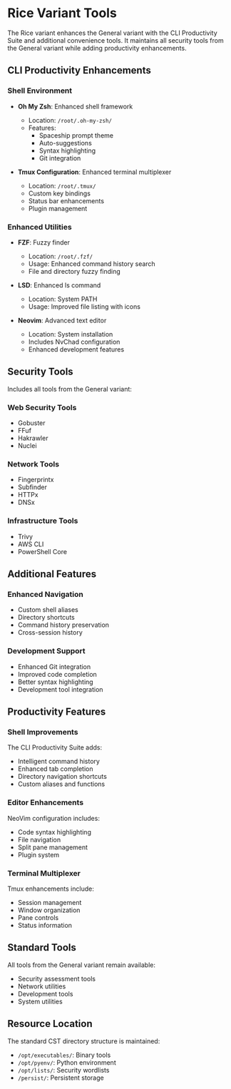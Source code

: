 # Rice Variant Tools

The Rice variant enhances the General variant with the CLI Productivity Suite and additional convenience tools. It maintains all security tools from the General variant while adding productivity enhancements.

## CLI Productivity Enhancements

### Shell Environment

- **Oh My Zsh**: Enhanced shell framework
  - Location: `/root/.oh-my-zsh/`
  - Features:
    - Spaceship prompt theme
    - Auto-suggestions
    - Syntax highlighting
    - Git integration

- **Tmux Configuration**: Enhanced terminal multiplexer
  - Location: `/root/.tmux/`
  - Custom key bindings
  - Status bar enhancements
  - Plugin management

### Enhanced Utilities

- **FZF**: Fuzzy finder
  - Location: `/root/.fzf/`
  - Usage: Enhanced command history search
  - File and directory fuzzy finding

- **LSD**: Enhanced ls command
  - Location: System PATH
  - Usage: Improved file listing with icons

- **Neovim**: Advanced text editor
  - Location: System installation
  - Includes NvChad configuration
  - Enhanced development features

## Security Tools

Includes all tools from the General variant:

### Web Security Tools

- Gobuster
- FFuf
- Hakrawler
- Nuclei

### Network Tools

- Fingerprintx
- Subfinder
- HTTPx
- DNSx

### Infrastructure Tools

- Trivy
- AWS CLI
- PowerShell Core

## Additional Features

### Enhanced Navigation

- Custom shell aliases
- Directory shortcuts
- Command history preservation
- Cross-session history

### Development Support

- Enhanced Git integration
- Improved code completion
- Better syntax highlighting
- Development tool integration

## Productivity Features

### Shell Improvements

The CLI Productivity Suite adds:
- Intelligent command history
- Enhanced tab completion
- Directory navigation shortcuts
- Custom aliases and functions

### Editor Enhancements

NeoVim configuration includes:
- Code syntax highlighting
- File navigation
- Split pane management
- Plugin system

### Terminal Multiplexer

Tmux enhancements include:
- Session management
- Window organization
- Pane controls
- Status information

## Standard Tools

All tools from the General variant remain available:
- Security assessment tools
- Network utilities
- Development tools
- System utilities

## Resource Location

The standard CST directory structure is maintained:
- `/opt/executables/`: Binary tools
- `/opt/pyenv/`: Python environment
- `/opt/lists/`: Security wordlists
- `/persist/`: Persistent storage
